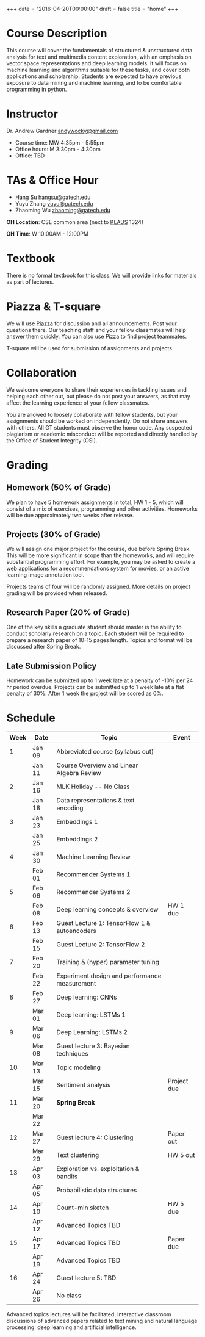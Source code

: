 +++
date = "2016-04-20T00:00:00"
draft = false
title = "home"
+++

# Course Description
This course will cover the fundamentals of structured & unstructured data analysis for text and multimedia content exploration, with an emphasis on vector space representations and deep learning models.  It will focus on machine learning and algorithms suitable for these tasks, and cover both applications and scholarship.  Students are expected to have previous exposure to data mining and machine learning, and to be comfortable programming in python.  

# Instructor
Dr. Andrew Gardner <andywocky@gmail.com>

- Course time: MW 4:35pm - 5:55pm
- Office hours: M 3:30pm - 4:30pm
- Office: TBD

# TAs & Office Hour

- Hang Su <hangsu@gatech.edu>
- Yuyu Zhang <yuyu@gatech.edu>
- Zhaoming Wu <zhaoming@gatech.edu> 

**OH Location**: CSE common area (next to [KLAUS](http://goo.gl/maps/ujoEt) 1324)

**OH Time**: W 10:00AM - 12:00PM

# Textbook
There is no formal textbook for this class.  We will provide links for materials as part of lectures.

# Piazza & T-square

We will use [Piazza](http://piazza.com/gatech/spring2017/cse6240) for discussion and all announcements. Post your questions there. Our teaching staff and your fellow classmates will help answer them quickly. You can also use Pizza to find project teammates.

T-square will be used for submission of assignments and projects.

# Collaboration
We welcome everyone to share their experiences in tackling issues and helping each other out, but please do not post your answers, as that may affect the learning experience of your fellow classmates.

You are allowed to loosely collaborate with fellow students, but your assignments should be worked on  independently.  Do not share answers with others.  All GT students must observe the honor code.  Any suspected plagiarism or academic misconduct will be reported and directly handled by the Office of Student Integrity (OSI).

# Grading
## Homework (50% of Grade)
We plan to have 5 homework assignments in total, HW 1 - 5, which will consist of a mix of exercises, programming and other activities.  Homeworks will be due approximately two weeks after release.

## Projects (30% of Grade)
We will assign one major project for the course, due before Spring Break.  This will be more significant in scope than the homeworks, and will require substantial programming effort.  For example, you may be asked to create a web applications for a recommendations system for movies, or an active learning image annotation tool.  

Projects teams of four will be randomly assigned.  More details on project grading will be provided when released.

## Research Paper (20% of Grade)
One of the key skills a graduate student should master is the ability to conduct scholarly research on a topic.  Each student will be required to prepare a research paper of 10-15 pages length.  Topics and format will be discussed after Spring Break.

## Late Submission Policy
Homework can be submitted up to 1 week late at a penalty of -10% per 24 hr period overdue.
Projects can be submitted up to 1 week late at a flat penalty of 30%.  After 1 week the project will be scored as 0%.

# Schedule

| Week     |      Date      |  Topic                                          |       Event   |
|----------|----------------|-------------------------------------------------|---------------|
| 1        |  Jan 09        | Abbreviated course (syllabus out)               |               |
|          |  Jan 11        | Course Overview and Linear Algebra Review       |               |
| 2        |  Jan 16        | MLK Holiday -- No Class                         |               |
|          |  Jan 18        | Data representations & text encoding            |               |
| 3        |  Jan 23        | Embeddings 1                                    |               |
|          |  Jan 25        | Embeddings 2                                    |               |
| 4        |  Jan 30        | Machine Learning Review                         |               |
|          |  Feb 01        | Recommender Systems 1                           |               |
| 5        |  Feb 06        | Recommender Systems 2                           |               |
|          |  Feb 08        | Deep learning concepts & overview               |  HW 1 due     |
| 6        |  Feb 13        | Guest Lecture 1: TensorFlow 1 & autoencoders    |               |
|          |  Feb 15        | Guest Lecture 2: TensorFlow 2                   |               |
| 7        |  Feb 20        | Training & (hyper) parameter tuning             |               |
|          |  Feb 22        | Experiment design and performance measurement   |               |
| 8        |  Feb 27        | Deep learning: CNNs                             |               |
|          |  Mar 01        | Deep learning: LSTMs 1                          |               |
| 9        |  Mar 06        | Deep Learning: LSTMs 2                          |               |
|          |  Mar 08        | Guest lecture 3: Bayesian techniques            |               |
| 10       |  Mar 13        | Topic modeling                                  |               |
|          |  Mar 15        | Sentiment analysis                              |  Project due  |
| 11       |  Mar 20        | **Spring Break**                                |               |
|          |  Mar 22        |                                                 |               |
| 12       |  Mar 27        | Guest lecture 4: Clustering                     | Paper out     |
|          |  Mar 29        | Text clustering                                 | HW 5 out      |
| 13       |  Apr 03        | Exploration vs. exploitation & bandits          |               |
|          |  Apr 05        | Probabilistic data structures                   |               |
| 14       |  Apr 10        | Count-min sketch                                | HW 5 due      |
|          |  Apr 12        | Advanced Topics TBD                             |               |
| 15       |  Apr 17        | Advanced Topics TBD                             |  Paper due    |
|          |  Apr 19        | Advanced Topics TBD                             |               |
| 16       |  Apr 24        | Guest lecture 5: TBD                            |               |
|          |  Apr 26        | No class                                        |               |

Advanced topics lectures will be facilitated, interactive classroom discussions of advanced papers related to text mining and natural language processing, deep learning and artificial intelligence.
